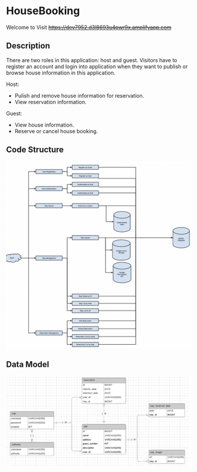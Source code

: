 # HouseBooking

Welcome to Visit ~~https://dev7952.d3l8693u4pwr9x.amplifyapp.com~~

## Description

There are two roles in this application: host and guest. Visitors have to register an account and login into application when they want to publish or browse house information in this application.

Host:

- Pulish and remove house information for reservation.
- View reservation information.

Guest:

- View house information.
- Reserve or cancel house booking.


## Code Structure

![code structure](./imgs/codestructure.png)



## Data Model

![Data Model](./imgs/DataModel.png)





